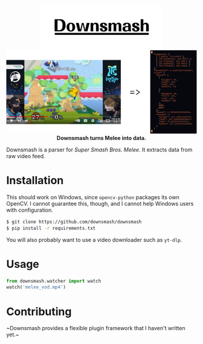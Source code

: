 <div align="center">
<img alt="Downsmash" src="https://raw.githubusercontent.com/downsmash/downsmash/master/docs/downsmash.png" />
<br />
<img alt="What Downsmash does" src="https://raw.githubusercontent.com/downsmash/downsmash/master/docs/what_it_does.png" />
<br />
<b>Downsmash turns Melee into data.</b>
</div>

Downsmash is a parser for _Super Smash Bros. Melee_. It extracts data from raw video feed.

# Installation

This should work on Windows, since `opencv-python` packages its own OpenCV. I cannot guarantee this, though, and I cannot help Windows users with configuration.

```sh
$ git clone https://github.com/downsmash/downsmash
$ pip install -r requirements.txt
```

You will also probably want to use a video downloader such as `yt-dlp`.

# Usage
```python
from downsmash.watcher import watch
watch('melee_vod.mp4')
```

# Contributing
~Downsmash provides a flexible plugin framework that I haven't written yet.~
